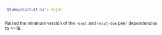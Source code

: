 ```yaml
---
'@sumup/circuit-ui': major
---
```


Raised the minimum version of the `react` and `react-dom` peer dependencies to >=18.
